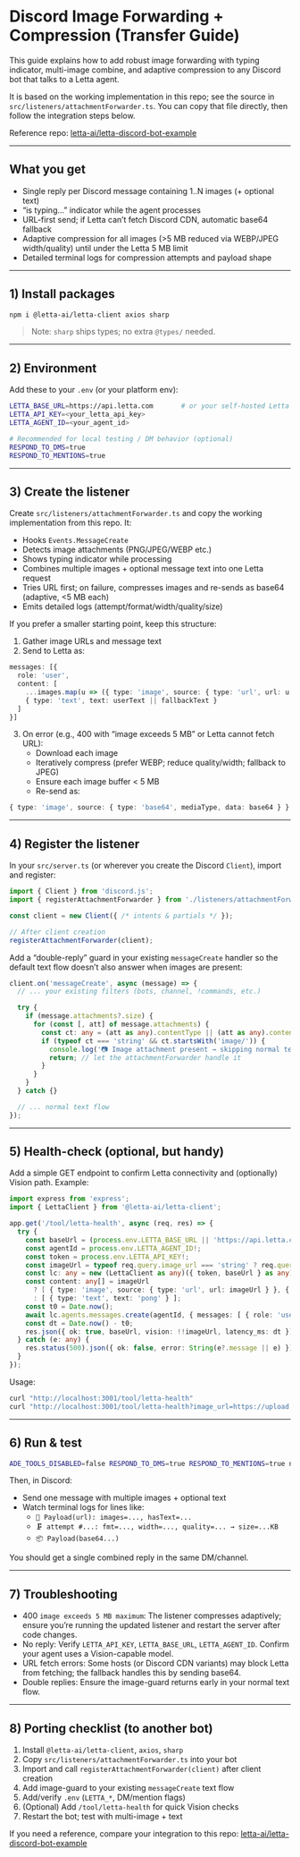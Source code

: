 # Discord Image Forwarding + Compression (Transfer Guide)

This guide explains how to add robust image forwarding with typing indicator, multi-image combine, and adaptive compression to any Discord bot that talks to a Letta agent.

It is based on the working implementation in this repo; see the source in `src/listeners/attachmentForwarder.ts`. You can copy that file directly, then follow the integration steps below.

Reference repo: [letta-ai/letta-discord-bot-example](https://github.com/letta-ai/letta-discord-bot-example)

---

## What you get

- Single reply per Discord message containing 1..N images (+ optional text)
- “is typing…” indicator while the agent processes
- URL-first send; if Letta can’t fetch Discord CDN, automatic base64 fallback
- Adaptive compression for all images (>5 MB reduced via WEBP/JPEG width/quality) until under the Letta 5 MB limit
- Detailed terminal logs for compression attempts and payload shape

---

## 1) Install packages

```bash
npm i @letta-ai/letta-client axios sharp
```

> Note: `sharp` ships types; no extra `@types/` needed.

---

## 2) Environment

Add these to your `.env` (or your platform env):

```bash
LETTA_BASE_URL=https://api.letta.com       # or your self-hosted Letta server
LETTA_API_KEY=<your_letta_api_key>
LETTA_AGENT_ID=<your_agent_id>

# Recommended for local testing / DM behavior (optional)
RESPOND_TO_DMS=true
RESPOND_TO_MENTIONS=true
```

---

## 3) Create the listener

Create `src/listeners/attachmentForwarder.ts` and copy the working implementation from this repo. It:

- Hooks `Events.MessageCreate`
- Detects image attachments (PNG/JPEG/WEBP etc.)
- Shows typing indicator while processing
- Combines multiple images + optional message text into one Letta request
- Tries URL first; on failure, compresses images and re-sends as base64 (adaptive, <5 MB each)
- Emits detailed logs (attempt/format/width/quality/size)

If you prefer a smaller starting point, keep this structure:

1) Gather image URLs and message text
2) Send to Letta as:
```ts
messages: [{
  role: 'user',
  content: [
    ...images.map(u => ({ type: 'image', source: { type: 'url', url: u } })),
    { type: 'text', text: userText || fallbackText }
  ]
}]
```
3) On error (e.g., 400 with “image exceeds 5 MB” or Letta cannot fetch URL):
   - Download each image
   - Iteratively compress (prefer WEBP; reduce quality/width; fallback to JPEG)
   - Ensure each image buffer < 5 MB
   - Re-send as:
```ts
{ type: 'image', source: { type: 'base64', mediaType, data: base64 } }
```

---

## 4) Register the listener

In your `src/server.ts` (or wherever you create the Discord `Client`), import and register:

```ts
import { Client } from 'discord.js';
import { registerAttachmentForwarder } from './listeners/attachmentForwarder';

const client = new Client({ /* intents & partials */ });

// After client creation
registerAttachmentForwarder(client);
```

Add a “double-reply” guard in your existing `messageCreate` handler so the default text flow doesn’t also answer when images are present:

```ts
client.on('messageCreate', async (message) => {
  // ... your existing filters (bots, channel, !commands, etc.)

  try {
    if (message.attachments?.size) {
      for (const [, att] of message.attachments) {
        const ct: any = (att as any).contentType || (att as any).content_type;
        if (typeof ct === 'string' && ct.startsWith('image/')) {
          console.log('📷 Image attachment present → skipping normal text flow (attachmentForwarder will reply)');
          return; // let the attachmentForwarder handle it
        }
      }
    }
  } catch {}

  // ... normal text flow
});
```

---

## 5) Health-check (optional, but handy)

Add a simple GET endpoint to confirm Letta connectivity and (optionally) Vision path. Example:

```ts
import express from 'express';
import { LettaClient } from '@letta-ai/letta-client';

app.get('/tool/letta-health', async (req, res) => {
  try {
    const baseUrl = (process.env.LETTA_BASE_URL || 'https://api.letta.com').replace(/\/$/, '');
    const agentId = process.env.LETTA_AGENT_ID!;
    const token = process.env.LETTA_API_KEY!;
    const imageUrl = typeof req.query.image_url === 'string' ? req.query.image_url : undefined;
    const lc: any = new (LettaClient as any)({ token, baseUrl } as any);
    const content: any[] = imageUrl
      ? [ { type: 'image', source: { type: 'url', url: imageUrl } }, { type: 'text', text: 'Health check: describe this image.' } ]
      : [ { type: 'text', text: 'pong' } ];
    const t0 = Date.now();
    await lc.agents.messages.create(agentId, { messages: [ { role: 'user', content } ] } as any);
    const dt = Date.now() - t0;
    res.json({ ok: true, baseUrl, vision: !!imageUrl, latency_ms: dt });
  } catch (e: any) {
    res.status(500).json({ ok: false, error: String(e?.message || e) });
  }
});
```

Usage:
```bash
curl "http://localhost:3001/tool/letta-health"
curl "http://localhost:3001/tool/letta-health?image_url=https://upload.wikimedia.org/wikipedia/commons/3/3f/JPEG_example_flower.jpg"
```

---

## 6) Run & test

```bash
ADE_TOOLS_DISABLED=false RESPOND_TO_DMS=true RESPOND_TO_MENTIONS=true npm start
```

Then, in Discord:

- Send one message with multiple images + optional text
- Watch terminal logs for lines like:
  - `🧾 Payload(url): images=..., hasText=...`
  - `🗜️ attempt #...: fmt=..., width=..., quality=... → size=...KB`
  - `📦 Payload(base64...)`

You should get a single combined reply in the same DM/channel.

---

## 7) Troubleshooting

- 400 `image exceeds 5 MB maximum`: The listener compresses adaptively; ensure you’re running the updated listener and restart the server after code changes.
- No reply: Verify `LETTA_API_KEY`, `LETTA_BASE_URL`, `LETTA_AGENT_ID`. Confirm your agent uses a Vision-capable model.
- URL fetch errors: Some hosts (or Discord CDN variants) may block Letta from fetching; the fallback handles this by sending base64.
- Double replies: Ensure the image-guard returns early in your normal text flow.

---

## 8) Porting checklist (to another bot)

1. Install `@letta-ai/letta-client`, `axios`, `sharp`
2. Copy `src/listeners/attachmentForwarder.ts` into your bot
3. Import and call `registerAttachmentForwarder(client)` after client creation
4. Add image-guard to your existing `messageCreate` text flow
5. Add/verify `.env` (`LETTA_*`, DM/mention flags)
6. (Optional) Add `/tool/letta-health` for quick Vision checks
7. Restart the bot; test with multi-image + text

If you need a reference, compare your integration to this repo: [letta-ai/letta-discord-bot-example](https://github.com/letta-ai/letta-discord-bot-example)
